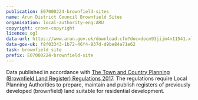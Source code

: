 ```yaml
---
publication: E07000224-brownfield-sites
name: Arun District Council Brownfield Sites
organisation: local-authority-eng:ARU
copyright: crown-copyright
licence: ogl
data-url: https://www.arun.gov.uk/download.cfm?doc=docm93jijm4n11541.xlsm&ver=11522
data-gov-uk: f8f03343-1b72-46f4-937d-d9be84a71e62
task: brownfield_site
prefix: E07000224-brownfield-site
---
```


Data published in accordance with [The Town and Country Planning (Brownfield Land Register) Regulations 2017](http://www.legislation.gov.uk/uksi/2017/403/contents/made).
The regulations require Local Planning Authorities to prepare, maintain and publish registers of previously developed (brownfield) land suitable for residential development.


